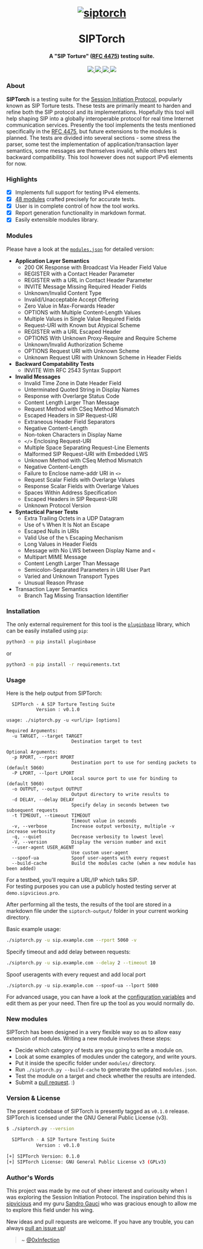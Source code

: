 <h1 align="center">
  <br>
  <a href="https://github.com/0xinfection/siptorch"><img src="https://i.imgur.com/SGBZC9f.png" alt="siptorch"/></a>
  <br>
  <br>
  SIPTorch
</h1>
<h4 align="center">A "SIP Torture" (<a href="https://tools.ietf.org/html/rfc4475">RFC 4475</a>) testing suite.</h4>
<p align="center">  
  <a href="https://docs.python.org/3/download.html">
    <img src="https://img.shields.io/badge/Python-3.x-green.svg">
  </a>
  <a href="https://github.com/0xinfection/siptorch/releases">
    <img src="https://img.shields.io/badge/Version-v0.1%20(stable)-blue.svg">
  </a>
  <a href="https://github.com/0xinfection/siptorch/blob/master/LICENSE">
    <img src="https://img.shields.io/badge/License-GNU%20GPLv3-orange.svg">
  </a> 
  <a href="https://travis-ci.org/0xInfection/siptorch">
    <img src="https://img.shields.io/badge/Build-Passing-brightgreen.svg?logo=travis">
  </a>
</p>

### About
__SIPTorch__ is a testing suite for the [Session Initiation Protocol](https://tools.ietf.org/html/rfc3261), popularly known as SIP Torture tests. These tests are primarily meant to harden and refine both the SIP protocol and its implementations. Hopefully this tool will help shaping SIP into a globally interoperable protocol for real time Internet communication services. Presently the tool implements the tests mentioned specifically in the [RFC 4475](https://tools.ietf.org/html/rfc4475), but future extensions to the modules is planned. The tests are divided into several sections - some stress the parser, some test the implementation of application/transaction layer semantics, some messages are themselves invalid, while others test backward compatibility. This tool however does not support IPv6 elements for now.

### Highlights
- [x] Implements full support for testing IPv4 elements.
- [x] [48 modules](#modules) crafted precisely for accurate tests.
- [x] User is in complete control of how the tool works.
- [x] Report generation functionality in markdown format.
- [x] Easily extensible modules library.

### Modules
Please have a look at the [`modules.json`](https://github.com/0xInfection/SIPTorch/blob/master/libs/modules.json) for detailed version:
- __Application Layer Semantics__
    - 200 OK Response with Broadcast Via Header Field Value
    - REGISTER with a Contact Header Parameter
    - REGISTER with a URL in Contact Header Parameter
    - INVITE Message Missing Required Header Fields
    - Unknown/Invalid Content Type
    - Invalid/Unacceptable Accept Offering
    - Zero Value in Max-Forwards Header
    - OPTIONS with Multiple Content-Length Values
    - Multiple Values in Single Value Required Fields
    - Request-URI with Known but Atypical Scheme
    - REGISTER with a URL Escaped Header
    - OPTIONS With Unknown Proxy-Require and Require Scheme
    - Unknown/Invalid Authorization Scheme
    - OPTIONS Request URI with Unknown Scheme
    - Unknown Request URI with Unknown Scheme in Header Fields
- __Backward Compatability Tests__
    - INVITE With RFC 2543 Syntax Support
- __Invalid Messages__
    - Invalid Time Zone in Date Header Field
    - Unterminated Quoted String in Display Names
    - Response with Overlarge Status Code
    - Content Length Larger Than Message
    - Request Method with CSeq Method Mismatch
    - Escaped Headers in SIP Request-URI
    - Extraneous Header Field Separators
    - Negative Content-Length
    - Non-token Characters in Display Name
    - `</>` Enclosing Request-URI
    - Multiple Space Separating Request-Line Elements
    - Malformed SIP Request-URI with Embedded LWS
    - Unknown Method with CSeq Method Mismatch
    - Negative Content-Length
    - Failure to Enclose name-addr URI in `<>`
    - Request Scalar Fields with Overlarge Values
    - Response Scalar Fields with Overlarge Values
    - Spaces Within Address Specification
    - Escaped Headers in SIP Request-URI
    - Unknown Protocol Version
- __Syntactical Parser Tests__
    - Extra Trailing Octets in a UDP Datagram
    - Use of `%` When It Is Not an Escape
    - Escaped Nulls in URIs
    - Valid Use of the `%` Escaping Mechanism
    - Long Values in Header Fields
    - Message with No LWS between Display Name and `<`
    - Multipart MIME Message
    - Content Length Larger Than Message
    - Semicolon-Separated Parameters in URI User Part
    - Varied and Unknown Transport Types
    - Unusual Reason Phrase
- Transaction Layer Semantics
    - Branch Tag Missing Transaction Identifier

### Installation
The only external requirement for this tool is the [`pluginbase`](https://pypi.org/project/pluginbase) library, which can be easily installed using `pip`:
```bash
python3 -m pip install pluginbase
```
or
```bash
python3 -m pip install -r requirements.txt
```

### Usage
Here is the help output from SIPTorch:
```
  SIPTorch - A SIP Torture Testing Suite
           Version : v0.1.0

usage: ./siptorch.py -u <url/ip> [options]

Required Arguments:
  -u TARGET, --target TARGET
                        Destination target to test

Optional Arguments:
  -p RPORT, --rport RPORT
                        Destination port to use for sending packets to (default 5060)
  -P LPORT, --lport LPORT
                        Local source port to use for binding to (default 5060)
  -o OUTPUT, --output OUTPUT
                        Output directory to write results to
  -d DELAY, --delay DELAY
                        Specify delay in seconds between two subsequent requests
  -t TIMEOUT, --timeout TIMEOUT
                        Timeout value in seconds
  -v, --verbose         Increase output verbosity, multiple -v increase verbosity
  -q, --quiet           Decrease verbosity to lowest level
  -V, --version         Display the version number and exit
  --user-agent USER_AGENT
                        Use custom user-agent
  --spoof-ua            Spoof user-agents with every request
  --build-cache         Build the modules cache (when a new module has been added)
```
For a testbed, you'll require a URL/IP which talks SIP.  
For testing purposes you can use a publicly hosted testing server at `demo.sipvicious.pro`.

After performing all the tests, the results of the tool are stored in a markdown file under the `siptorch-output/` folder in your current working directory.

Basic example usage:
```bash
./siptorch.py -u sip.example.com --rport 5060 -v
```
Specify timeout and add delay between requests:
```bash
./siptorch.py -u sip.example.com --delay 2 --timeout 10
```
Spoof useragents with every request and add local port
```
./siptorch.py -u sip.example.com --spoof-ua --lport 5080 
```
For advanced usage, you can have a look at the [configuration variables](https://github.com/0xInfection/SIPTorch/blob/master/libs/config.py) and edit them as per your need. Then fire up the tool as you would normally do.

### New modules
SIPTorch has been designed in a very flexible way so as to allow easy extension of modules. Writing a new module involves these steps:
- Decide which category of tests are you going to write a module on.
- Look at some examples of modules under the category, and write yours.
- Put it inside the specific folder under `modules/` directory.
- Run `./siptorch.py --build-cache` to generate the updated `modules.json`.
- Test the module on a target and check whether the results are intended.
- Submit a [pull request](https://github.com/0xInfection/SIPTorch/pulls). :)

### Version & License
The present codebase of SIPTorch is presently tagged as `v0.1.0` release. SIPTorch is licensed under the GNU General Public License (v3).
```bash
$ ./siptorch.py --version

  SIPTorch - A SIP Torture Testing Suite
           Version : v0.1.0

[+] SIPTorch Version: 0.1.0
[+] SIPTorch License: GNU General Public License v3 (GPLv3)
```

### Author's Words
This project was made by me out of sheer interest and curiousity when I was exploring the Session Initiation Protocol. The inspiration behind this is [sipvicious](https://github.com/enablesecurity/sipvicious) and my guru [Sandro Gauci](https://twitter.com/sandrogauci) who was gracious enough to allow me to explore this field under his wing. 

New ideas and pull requests are welcome. If you have any trouble, you can always [pull an issue up](https://github.com/0xInfection/SIPTorch/issues/new)!

> ~ [@0xInfection](https://twitter.com/0xInfection)